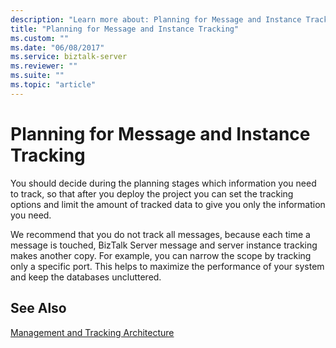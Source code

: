 ```yaml
---
description: "Learn more about: Planning for Message and Instance Tracking"
title: "Planning for Message and Instance Tracking"
ms.custom: ""
ms.date: "06/08/2017"
ms.service: biztalk-server
ms.reviewer: ""
ms.suite: ""
ms.topic: "article"
---
```

# Planning for Message and Instance Tracking
You should decide during the planning stages which information you need to track, so that after you deploy the project you can set the tracking options and limit the amount of tracked data to give you only the information you need.  
  
 We recommend that you do not track all messages, because each time a message is touched, BizTalk Server message and server instance tracking makes another copy. For example, you can narrow the scope by tracking only a specific port. This helps to maximize the performance of your system and keep the databases uncluttered.  
  
## See Also  
 [Management and Tracking Architecture](../core/management-and-tracking-architecture.md)
